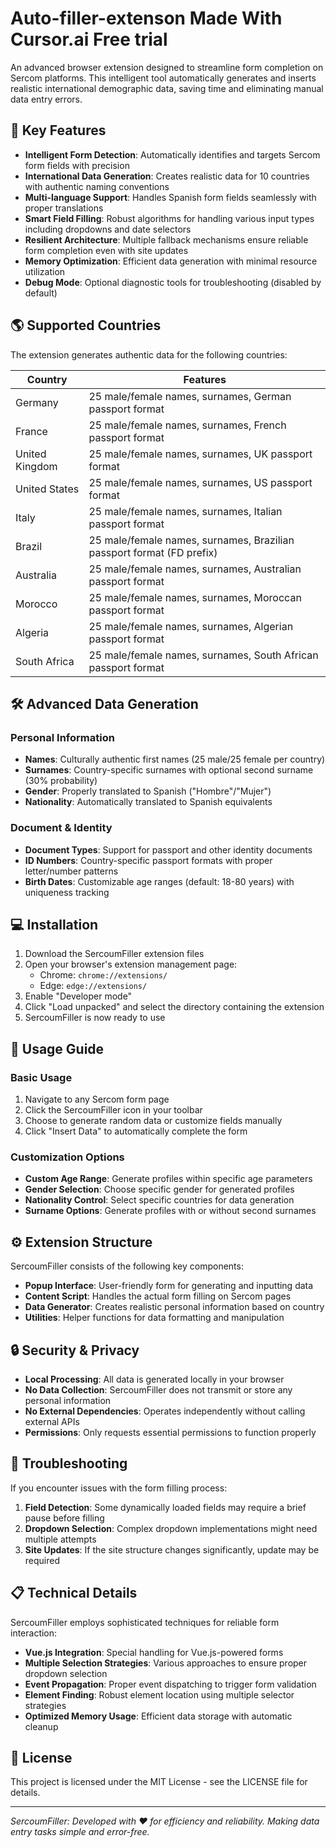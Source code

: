 # Auto-filler-extenson Made With Cursor.ai Free trial

An advanced browser extension designed to streamline form completion on Sercom platforms. This intelligent tool automatically generates and inserts realistic international demographic data, saving time and eliminating manual data entry errors.


## 🌟 Key Features

- **Intelligent Form Detection**: Automatically identifies and targets Sercom form fields with precision
- **International Data Generation**: Creates realistic data for 10 countries with authentic naming conventions
- **Multi-language Support**: Handles Spanish form fields seamlessly with proper translations
- **Smart Field Filling**: Robust algorithms for handling various input types including dropdowns and date selectors
- **Resilient Architecture**: Multiple fallback mechanisms ensure reliable form completion even with site updates
- **Memory Optimization**: Efficient data generation with minimal resource utilization
- **Debug Mode**: Optional diagnostic tools for troubleshooting (disabled by default)

## 🌎 Supported Countries

The extension generates authentic data for the following countries:

| Country | Features |
|---------|----------|
| Germany | 25 male/female names, surnames, German passport format |
| France | 25 male/female names, surnames, French passport format |
| United Kingdom | 25 male/female names, surnames, UK passport format |
| United States | 25 male/female names, surnames, US passport format |
| Italy | 25 male/female names, surnames, Italian passport format |
| Brazil | 25 male/female names, surnames, Brazilian passport format (FD prefix) |
| Australia | 25 male/female names, surnames, Australian passport format |
| Morocco | 25 male/female names, surnames, Moroccan passport format |
| Algeria | 25 male/female names, surnames, Algerian passport format |
| South Africa | 25 male/female names, surnames, South African passport format |

## 🛠️ Advanced Data Generation

### Personal Information
- **Names**: Culturally authentic first names (25 male/25 female per country)
- **Surnames**: Country-specific surnames with optional second surname (30% probability)
- **Gender**: Properly translated to Spanish ("Hombre"/"Mujer")
- **Nationality**: Automatically translated to Spanish equivalents

### Document & Identity
- **Document Types**: Support for passport and other identity documents
- **ID Numbers**: Country-specific passport formats with proper letter/number patterns
- **Birth Dates**: Customizable age ranges (default: 18-80 years) with uniqueness tracking

## 💻 Installation

1. Download the SercoumFiller extension files
2. Open your browser's extension management page:
   - Chrome: `chrome://extensions/`
   - Edge: `edge://extensions/`
3. Enable "Developer mode"
4. Click "Load unpacked" and select the directory containing the extension
5. SercoumFiller is now ready to use

## 🚀 Usage Guide

### Basic Usage
1. Navigate to any Sercom form page
2. Click the SercoumFiller icon in your toolbar
3. Choose to generate random data or customize fields manually
4. Click "Insert Data" to automatically complete the form

### Customization Options
- **Custom Age Range**: Generate profiles within specific age parameters
- **Gender Selection**: Choose specific gender for generated profiles
- **Nationality Control**: Select specific countries for data generation
- **Surname Options**: Generate profiles with or without second surnames

## ⚙️ Extension Structure

SercoumFiller consists of the following key components:

- **Popup Interface**: User-friendly form for generating and inputting data
- **Content Script**: Handles the actual form filling on Sercom pages
- **Data Generator**: Creates realistic personal information based on country
- **Utilities**: Helper functions for data formatting and manipulation

## 🔒 Security & Privacy

- **Local Processing**: All data is generated locally in your browser
- **No Data Collection**: SercoumFiller does not transmit or store any personal information
- **No External Dependencies**: Operates independently without calling external APIs
- **Permissions**: Only requests essential permissions to function properly

## 🔧 Troubleshooting

If you encounter issues with the form filling process:

1. **Field Detection**: Some dynamically loaded fields may require a brief pause before filling
2. **Dropdown Selection**: Complex dropdown implementations might need multiple attempts
3. **Site Updates**: If the site structure changes significantly, update may be required

## 📋 Technical Details

SercoumFiller employs sophisticated techniques for reliable form interaction:

- **Vue.js Integration**: Special handling for Vue.js-powered forms
- **Multiple Selection Strategies**: Various approaches to ensure proper dropdown selection
- **Event Propagation**: Proper event dispatching to trigger form validation
- **Element Finding**: Robust element location using multiple selector strategies
- **Optimized Memory Usage**: Efficient data storage with automatic cleanup

## 📝 License

This project is licensed under the MIT License - see the LICENSE file for details.

---

*SercoumFiller: Developed with ❤️ for efficiency and reliability. Making data entry tasks simple and error-free.* 
